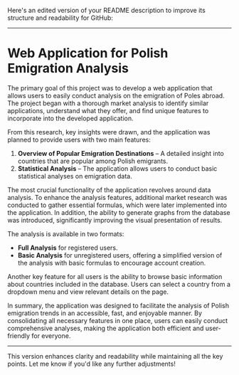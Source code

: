 Here's an edited version of your README description to improve its structure and readability for GitHub:

---

# Web Application for Polish Emigration Analysis

The primary goal of this project was to develop a web application that allows users to easily conduct analysis on the emigration of Poles abroad. The project began with a thorough market analysis to identify similar applications, understand what they offer, and find unique features to incorporate into the developed application. 

From this research, key insights were drawn, and the application was planned to provide users with two main features:
1. **Overview of Popular Emigration Destinations** – A detailed insight into countries that are popular among Polish emigrants.
2. **Statistical Analysis** – The application allows users to conduct basic statistical analyses on emigration data.

The most crucial functionality of the application revolves around data analysis. To enhance the analysis features, additional market research was conducted to gather essential formulas, which were later implemented into the application. In addition, the ability to generate graphs from the database was introduced, significantly improving the visual presentation of results.

The analysis is available in two formats:
- **Full Analysis** for registered users.
- **Basic Analysis** for unregistered users, offering a simplified version of the analysis with basic formulas to encourage account creation.

Another key feature for all users is the ability to browse basic information about countries included in the database. Users can select a country from a dropdown menu and view relevant details on the page.

In summary, the application was designed to facilitate the analysis of Polish emigration trends in an accessible, fast, and enjoyable manner. By consolidating all necessary features in one place, users can easily conduct comprehensive analyses, making the application both efficient and user-friendly for everyone.

---

This version enhances clarity and readability while maintaining all the key points. Let me know if you'd like any further adjustments!
